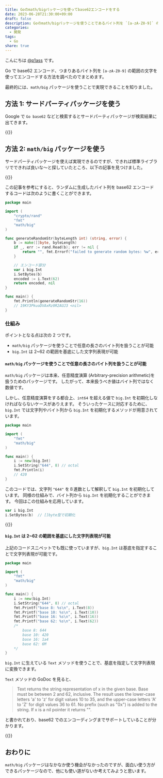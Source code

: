 ```yaml
---
title: Goのmath/bigパッケージを使ってbase62エンコードをする
date: 2023-06-28T21:30:00+09:00
draft: false
description: Goのmath/bigパッケージを使うことであるバイト列を `[a-zA-Z0-9]` の範囲の文字を使ってエンコードすることができます。
categories:
  - 開発
tags:
  - Go
share: true
---
```


こんにちは [@p1ass](https://twitter.com/p1ass) です。

Go で base62 エンコード、つまりあるバイト列を `[a-zA-Z0-9]` の範囲の文字を使ってエンコードする方法を調べたのでまとめます。

最終的には、`math/big` パッケージを使うことで実現できることを知りました。

<!--more-->

## 方法 1: サードパーティパッケージを使う

Google で `Go base62` などと検索するとサードパーティパッケージが検索結果に出てきます。

{{<ex-link url="https://github.com/jxskiss/base62">}}

## 方法 2: `math/big` パッケージを使う

サードパーティパッケージを使えば実現できるのですが、できれば標準ライブラリでできれば良いな〜と探していたところ、以下の記事を見つけました。

{{<ex-title-link url="https://ucarion.com/go-base62" title="You may not need a base62 external dependency in Go">}}

この記事を参考にすると、ランダムに生成したバイト列を base62 エンコードするコードは次のように書くことができます。

```go
package main

import (
	"crypto/rand"
	"fmt"
	"math/big"
)

func generateRandomStr(byteLength int) (string, error) {
	b := make([]byte, byteLength)
	if _, err := rand.Read(b); err != nil {
		return "", fmt.Errorf("failed to generate random bytes: %w", err)
	}

	// エンコード部分
	var i big.Int
	i.SetBytes(b)
	encoded := i.Text(62)
	return encoded, nil
}

func main() {
	fmt.Println(generateRandomStr(16))
	// 19KY3PkuoDVAxRz0R2AUJ3 <nil>
}
```

### 仕組み

ポイントとなる点は次の 2 つです。

- `math/big` パッケージを使うことで任意の長さのバイト列を扱うことが可能
- `big.Int` は 2~62 の範囲を基底にした文字列表現が可能

#### `math/big` パッケージを使うことで任意の長さのバイト列を扱うことが可能

`math/big` パッケージは本来、任意精度演算 (Arbitrary-precision arithmetic)を扱うためのパッケージです。
したがって、本来扱うべき値はバイト列ではなく数値です。

しかし、任意精度演算をする都合上、`int64` を超える値で `big.Int` を初期化しなければならないケースがありえます。
そういったケースに対応するために、`big.Int` では文字列やバイト列から `big.Int` を初期化するメソッドが用意されています。

```go
package main

import (
	"fmt"
	"math/big"
)

func main() {
	i := new(big.Int)
	i.SetString("644", 8) // octal
	fmt.Println(i)
	// 420
}
```

このコードでは、文字列 `"644"` を８進数として解釈して `big.Int` を初期化しています。
同様の仕組みで、バイト列から `big.Int` を初期化することができます。
今回はこの仕組みを応用しています。

```go
var i big.Int
i.SetBytes(b)  // []byte型で初期化
```

{{<ex-link url="https://pkg.go.dev/math/big#Int.SetString">}}

#### `big.Int` は 2~62 の範囲を基底にした文字列表現が可能

上記のコードスニペットでも既に使っていますが、`big.Int` は基底を指定することで文字列表現が可能です。

```go
package main

import (
	"fmt"
	"math/big"
)

func main() {
	i := new(big.Int)
	i.SetString("644", 8) // octal
	fmt.Printf("base 8: %s\n", i.Text(8))
	fmt.Printf("base 10: %s\n", i.Text(10))
	fmt.Printf("base 16: %s\n", i.Text(16))
	fmt.Printf("base 62: %s\n", i.Text(62))
	/*
		base 8: 644
		base 10: 420
		base 16: 1a4
		base 62: 6M
	*/
}
```

`big.Int` に生えている `Text` メソッドを使うことで、基底を指定して文字列表現に変換できます。

`Text` メソッドの GoDoc を見ると、

> Text returns the string representation of x in the given base. Base must be between 2 and 62, inclusive. The result uses the lower-case letters 'a' to 'z' for digit values 10 to 35, and the upper-case letters 'A' to 'Z' for digit values 36 to 61. No prefix (such as "0x") is added to the string. If x is a nil pointer it returns "<nil>".

と書かれており、base62 でのエンコーディングまでサポートしていることが分かります。

{{<ex-link url="https://pkg.go.dev/math/big#Int.Text">}}

## おわりに

`math/big` パッケージはなかなか使う機会がなかったのですが、面白い使う方ができるパッケージなので、他にも使い道がないか考えてみようと思います。
